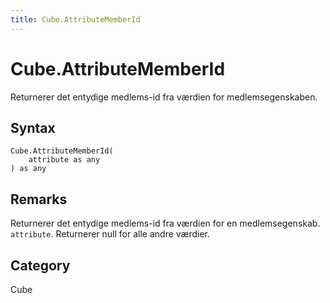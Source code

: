 ```yaml
---
title: Cube.AttributeMemberId
---
```


# Cube.AttributeMemberId


Returnerer det entydige medlems-id fra værdien for medlemsegenskaben.


## Syntax

```powerquery
Cube.AttributeMemberId(
    attribute as any
) as any
```


## Remarks

Returnerer det entydige medlems-id fra værdien for en medlemsegenskab. <code>attribute</code>. Returnerer null for alle andre værdier.



## Category
Cube
